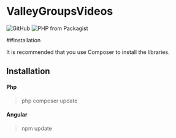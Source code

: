 # ValleyGroupsVideos

![GitHub](https://img.shields.io/github/license/ggqdeveloper/ds365?style=flat-square)
![PHP from Packagist](https://img.shields.io/packagist/php-v/laravel/laravel?style=flat-square)

##Installation

It is recommended that you use Composer to install the libraries.



## Installation

#### Php
> php composer update

#### Angular
> npm update